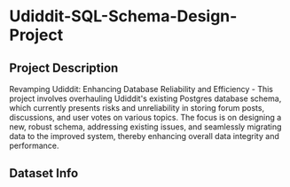 # Udiddit-SQL-Schema-Design-Project

## Project Description

Revamping Udiddit: Enhancing Database Reliability and Efficiency - This project involves overhauling Udiddit's existing Postgres database schema, which currently presents risks and unreliability in storing forum posts, discussions, and user votes on various topics. The focus is on designing a new, robust schema, addressing existing issues, and seamlessly migrating data to the improved system, thereby enhancing overall data integrity and performance.

## Dataset Info
